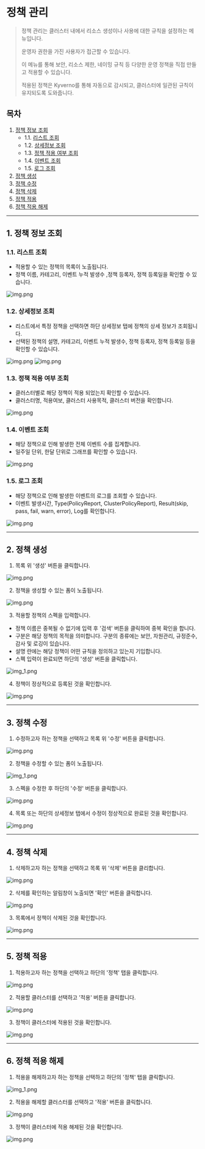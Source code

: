# 정책 관리

> 정책 관리는 클러스터 내에서 리소스 생성이나 사용에 대한 규칙을 설정하는 메뉴입니다. 
> 
> 운영자 권한을 가진 사용자가 접근할 수 있습니다.
> 
> 이 메뉴를 통해 보안, 리소스 제한, 네이밍 규칙 등 다양한 운영 정책을 직접 만들고 적용할 수 있습니다.
>
>적용된 정책은 Kyverno를 통해 자동으로 감시되고, 클러스터에 일관된 규칙이 유지되도록 도와줍니다.


## 목차

1. [정책 정보 조회](#1-정책-정보-조회)
   - 1.1. [리스트 조회](#11-리스트-조회)
   - 1.2. [상세정보 조회](#12-상세정보-조회)
   - 1.3. [정책 적용 여부 조회](#13-정책-적용-여부-조회)
   - 1.4. [이벤트 조회](#14-이벤트-조회)
   - 1.5. [로그 조회](#15-로그-조회)
2. [정책 생성](#2-정책-생성)
3. [정책 수정](#3-정책-수정)
4. [정책 삭제](#4-정책-삭제)
5. [정책 적용](#5-정책-적용)
6. [정책 적용 해제](#6-정책-적용-해제)

---
## 1. 정책 정보 조회
### 1.1. 리스트 조회
* 적용할 수 있는 정책의 목록이 노출됩니다.
* 정책 이름, 카테고리, 이벤트 누적 발생수 ,정책 등록자, 정책 등록일을 확인할 수 있습니다.

![img.png](img/policy_list.png)

### 1.2. 상세정보 조회
* 리스트에서 특정 정책을 선택하면 하단 상세정보 탭에 정책의 상세 정보가 조회됩니다.
* 선택된 정책의 설명, 카테고리, 이벤트 누적 발생수, 정책 등록자, 정책 등록일 등을 확인할 수 있습니다.

![img.png](img/policy_list_selected.png)
![img.png](img/policy_detail.png)

### 1.3. 정책 적용 여부 조회
* 클러스터별로 해당 정책이 적용 되었는지 확인할 수 있습니다.
* 클러스터명, 적용여보, 클러스터 사용목적, 클러스터 버전을 확인합니다.

![img.png](img/policy_applied.png)

### 1.4. 이벤트 조회
* 해당 정책으로 인해 발생한 전체 이벤트 수를 집계합니다.
* 일주일 단위, 한달 단위로 그래프를 확인할 수 있습니다.

![img.png](img/policy_event.png)

### 1.5. 로그 조회
* 해당 정책으로 인해 발생한 이벤트의 로그를 조회할 수 있습니다.
* 이벤트 발생시간, Type(PolicyReport, ClusterPolicyReport), Result(skip, pass, fail, warn, error), Log를 확인합니다.

![img.png](img/policy_log.png)

---
## 2. 정책 생성
1. 목록 위 '생성' 버튼을 클릭합니다.

![img.png](img/policy_create.png)

2. 정책을 생성할 수 있는 폼이 노출됩니다.

![img.png](img/policy_create_form.png)

3. 적용할 정책의 스펙을 입력합니다. 
- 정책 이름은 중복될 수 없기에 입력 후 '검색' 버튼을 클릭하여 중복 확인을 합니다.
- 구분은 해당 정책의 목적을 의미합니다. 구분의 종류에는 보안, 자원관리, 규정준수, 감사 및 로깅이 있습니다.
- 설명 란에는 해당 정책이 어떤 규칙을 정의하고 있는지 기입합니다.
- 스펙 입력이 완료되면 하단의 '생성' 버튼을 클릭합니다.

![img_1.png](img/policy_create_yaml.png)

4. 정책이 정상적으로 등록된 것을 확인합니다.

![img.png](img/policy_create_result.png)

---
## 3. 정책 수정
1. 수정하고자 하는 정책을 선택하고 목록 위 '수정' 버튼을 클릭합니다.

![img.png](img/policy_update.png)

2. 정책을 수정할 수 있는 폼이 노출됩니다.

![img_1.png](img/policy_update_form.png)

3. 스펙을 수정한 후 하단의 '수정' 버튼을 클릭합니다.

![img.png](img/policy_update_yaml.png)

4. 목록 또는 하단의 상세정보 탭에서 수정이 정상적으로 완료된 것을 확인합니다.

![img.png](img/policy_update_result.png)

---
## 4. 정책 삭제
1. 삭제하고자 하는 정책을 선택하고 목록 위 '삭제' 버튼을 클리합니다.

![img.png](img/policy_delete.png)

2. 삭제를 확인하는 알림창이 노출되면 '확인' 버튼을 클릭합니다.

![img.png](img/policy_delete_check.png)

3. 목록에서 정책이 삭제된 것을 확인합니다.

![img.png](img/policy_delete_result.png)

---
## 5. 정책 적용
1. 적용하고자 하는 정책을 선택하고 하단의 '정책' 탭을 클릭합니다.

![img.png](img/policy_apply.png)

2. 적용할 클러스터를 선택하고 '적용' 버튼을 클릭합니다.

![img.png](img/policy_apply_bt.png)

3. 정책이 클러스터에 적용된 것을 확인합니다.

![img.png](img/policy_apply_result.png)

--- 
## 6. 정책 적용 해제
1. 적용을 해제하고자 하는 정책을 선택하고 하단의 '정책' 탭을 클릭합니다.

![img_1.png](img/policy_disable.png)

2. 적용을 해제할 클러스터를 선택하고 '적용' 버튼을 클릭합니다.

![img.png](img/policy_disable_bt.png)

3. 정책이 클러스터에 적용 해제된 것을 확인합니다.

![img.png](img/policy_disable_result.png)